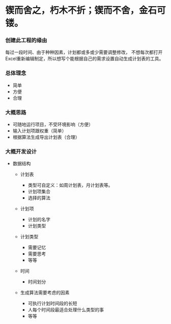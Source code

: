 # 锲而舍之，朽木不折；锲而不舍，金石可镂。

### 创建此工程的缘由
每过一段时间、由于种种因素，计划都或多或少需要调整修改，
不想每次都打开Excel重新编辑制定，所以想写个能根据自己的需求设置自动生成计划表的工具。

### 总体理念
* 简单
* 方便
* 合理

### 大概思路

* 可随地运行项目，不受环境影响（方便）
* 输入计划项跟权重（简单）
* 根据算法生成导出计划表（合理）


### 大概开发设计

* 数据结构
    * 计划表
        * 类型可自定义：如周计划表，月计划表等。
        * 计划项集合
        * 选择的算法
        
    * 计划项
        * 计划的名字
        * 计划类型
        
    * 计划类型
        * 需要记忆
        * 需要思考
        * 等等
    
    * 时间
        * 时间划分
        
    * 生成算法需要考虑的因素
        * 可执行计划时间段的长短
        * 人每个时间段最适合处理什么类型的事
        * 等等
